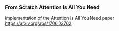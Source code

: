 ### From Scratch Attention Is All You Need

Implementation of the Attention Is All You Need paper https://arxiv.org/abs/1706.03762


